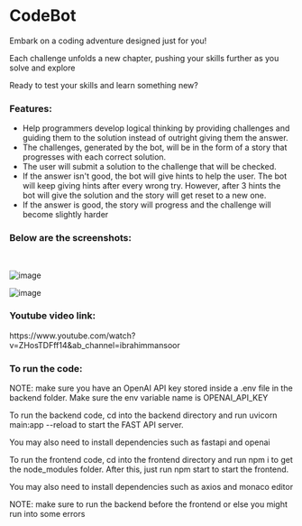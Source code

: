 <h1>CodeBot</h1>

<p>Embark on a coding adventure designed just for you!

Each challenge unfolds a new chapter, pushing your skills further as you solve and explore

Ready to test your skills and learn something new?</p>

<h3>Features:</h3>

<ul>
  <li>Help programmers develop logical thinking by providing challenges and guiding them to the solution instead of outright giving them the answer.</li>
  <li>The challenges, generated by the bot, will be in the form of a story that progresses with each correct solution.</li>
  <li>The user will submit a solution to the challenge that will be checked.</li>
  <li>If the answer isn't good, the bot will give hints to help the user. The bot will keep giving hints after every wrong try. However, after 3 hints the bot will give the solution and the story will get reset to a new one.</li>
  <li>If the answer is good, the story will progress and the challenge will become slightly harder</li>
</ul>

<h3>Below are the screenshots:</h3>
</br>

![image](https://github.com/user-attachments/assets/cb42b1ce-aa3f-4c2e-bcd0-f978420f461c)

![image](https://github.com/user-attachments/assets/523e3fdb-ffb0-4734-83b1-e4a2ad5d67ac)


<h3>Youtube video link:</h3>
https://www.youtube.com/watch?v=ZHosTDFff14&ab_channel=ibrahimmansoor

<h3>To run the code:</h3>
<p>NOTE: make sure you have an OpenAI API key stored inside a .env file in the backend folder. Make sure the env variable name is OPENAI_API_KEY</p>
<p>To run the backend code, cd into the backend directory and run uvicorn main:app --reload to start the FAST API server.</p>
<p>You may also need to install dependencies such as fastapi and openai</p>
<p>To run the frontend code, cd into the frontend directory and run npm i to get the node_modules folder. After this, just run npm start to start the frontend.</p>
<p>You may also need to install dependencies such as axios and monaco editor</p>
<p>NOTE: make sure to run the backend before the frontend or else you might run into some errors</p>
